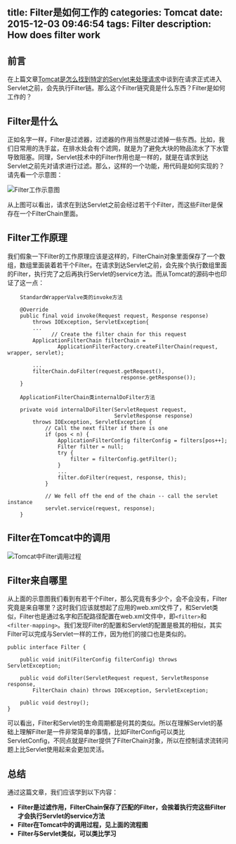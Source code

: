 title: Filter是如何工作的
categories: Tomcat
date: 2015-12-03 09:46:54
tags: Filter
description: How does filter work
---

## 前言

在上篇文章[Tomcat是怎么找到特定的Servlet来处理请求](http://rason.me/2015/12/01/How-do-Tomcat-find-the-specific-servlet/)中谈到在请求正式进入Servlet之前，会先执行Filter链。那么这个Filter链究竟是什么东西？Filter是如何工作的？

## Filter是什么

正如名字一样，Filter是过滤器，过滤器的作用当然是过滤掉一些东西。比如，我们日常用的洗手盆，在排水处会有个滤网，就是为了避免大块的物品流水了下水管导致阻塞。同理，Servlet技术中的Filter作用也是一样的，就是在请求到达Servlet之前先对请求进行过滤。那么，这样的一个功能，用代码是如何实现的？请先看一个示意图：

![Filter工作示意图](https://raw.githubusercontent.com/rason/rason.github.io/master/image/tomcatFilterWork.png)

从上图可以看出，请求在到达Servlet之前会经过若干个Filter，而这些Filter是保存在一个FilterChain里面。

<!-- more -->

## Filter工作原理

我们假象一下Filter的工作原理应该是这样的，FilterChain对象里面保存了一个数组，数组里面装着若干个Filter。在请求到达Servlet之前，会先挨个执行数组里面的Filter，执行完了之后再执行Servlet的service方法。而从Tomcat的源码中也印证了这一点：

```
	StandardWrapperValve类的invoke方法

    @Override
    public final void invoke(Request request, Response response)
        throws IOException, ServletException{
        ...
        	  // Create the filter chain for this request
        ApplicationFilterChain filterChain =
                ApplicationFilterFactory.createFilterChain(request, wrapper, servlet);

        ...
        filterChain.doFilter(request.getRequest(),
                                    response.getResponse());
    }

    ApplicationFilterChain类internalDoFilter方法

    private void internalDoFilter(ServletRequest request,
                                  ServletResponse response)
        throws IOException, ServletException {
        	// Call the next filter if there is one
	  		if (pos < n) {
	            ApplicationFilterConfig filterConfig = filters[pos++];
	            Filter filter = null;
	            try {
	                filter = filterConfig.getFilter();
	            }
	            ...
	            filter.doFilter(request, response, this);
	        }

            // We fell off the end of the chain -- call the servlet instance
            servlet.service(request, response);
    }
```

## Filter在Tomcat中的调用

![Tomcat中Filter调用过程](https://raw.githubusercontent.com/rason/rason.github.io/master/image/tomcatfilter.png)

## Filter来自哪里

从上面的示意图我们看到有若干个Filter，那么究竟有多少个，会不会没有，Filter究竟是来自哪里？这时我们应该就想起了应用的web.xml文件了，和Servlet类似，Filter也是通过名字和匹配路径配置在web.xml文件中，即`<filter>`和`<filter-mapping>`。我们发现Filter的配置和Servlet的配置是极其的相似，其实Filter可以完成与Servlet一样的工作，因为他们的接口也是类似的。

```
public interface Filter {

    public void init(FilterConfig filterConfig) throws ServletException;

    public void doFilter(ServletRequest request, ServletResponse response,
        FilterChain chain) throws IOException, ServletException;

    public void destroy();
}
```

可以看出，Filter和Servlet的生命周期都是何其的类似。所以在理解Servlet的基础上理解Filter是一件非常简单的事情，比如FilterConfig可以类比ServletConfig，不同点就是Filter提供了FilterChain对象，所以在控制请求流转问题上比Servlet使用起来会更加灵活。

## 总结

通过这篇文章，我们应该学到以下内容：

- **Filter是过滤作用，FilterChain保存了匹配的Filter，会挨着执行完这些Filter才会执行Servlet的service方法**
- **Filter在Tomcat中的调用过程，见上面的流程图**
- **Filter与Servlet类似，可以类比学习**

